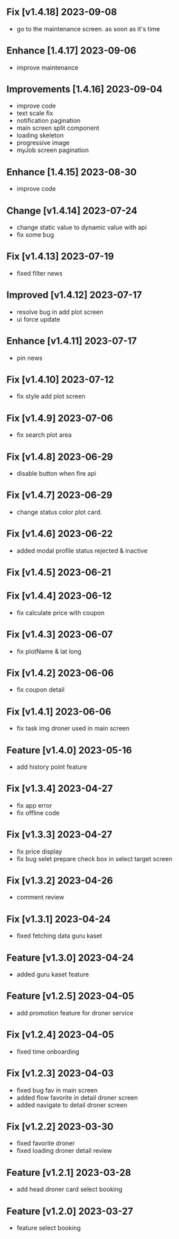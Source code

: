 ## Fix [v1.4.18] 2023-09-08

- go to the maintenance screen. as soon as it's time

## Enhance [1.4.17] 2023-09-06

- improve maintenance

## Improvements [1.4.16] 2023-09-04
- improve code
- text scale fix
- notification pagination 
- main screen split component
-  loading skeleton 
- progressive image 
- myJob screen pagination
## Enhance [1.4.15] 2023-08-30

- improve code

## Change [v1.4.14] 2023-07-24

- change static value to dynamic value with api
- fix some bug

## Fix [v1.4.13] 2023-07-19

- fixed filter news

## Improved [v1.4.12] 2023-07-17

- resolve bug in add plot screen
- ui force update

## Enhance [v1.4.11] 2023-07-17

- pin news

## Fix [v1.4.10] 2023-07-12

- fix style add plot screen

## Fix [v1.4.9] 2023-07-06

- fix search plot area

## Fix [v1.4.8] 2023-06-29

- disable button when fire api

## Fix [v1.4.7] 2023-06-29

- change status color plot card.

## Fix [v1.4.6] 2023-06-22

- added modal profile status rejected & inactive

## Fix [v1.4.5] 2023-06-21

## Fix [v1.4.4] 2023-06-12

- fix calculate price with coupon

## Fix [v1.4.3] 2023-06-07

- fix plotName & lat long

## Fix [v1.4.2] 2023-06-06

- fix coupon detail

## Fix [v1.4.1] 2023-06-06

- fix task img droner used in main screen

## Feature [v1.4.0] 2023-05-16

- add history point feature

## Fix [v1.3.4] 2023-04-27

- fix app error
- fix offline code

## Fix [v1.3.3] 2023-04-27

- fix price display
- fix bug selet prepare check box in select target screen

## Fix [v1.3.2] 2023-04-26

- comment review

## Fix [v1.3.1] 2023-04-24

- fixed fetching data guru kaset

## Feature [v1.3.0] 2023-04-24

- added guru kaset feature

## Feature [v1.2.5] 2023-04-05

- add promotion feature for droner service

## Fix [v1.2.4] 2023-04-05

- fixed time onboarding

## Fix [v1.2.3] 2023-04-03

- fixed bug fav in main screen
- added flow favorite in detail droner screen
- added navigate to detail droner screen

## Fix [v1.2.2] 2023-03-30

- fixed favorite droner
- fixed loading droner detail review

## Feature [v1.2.1] 2023-03-28

- add head droner card select booking

## Feature [v1.2.0] 2023-03-27

- feature select booking

